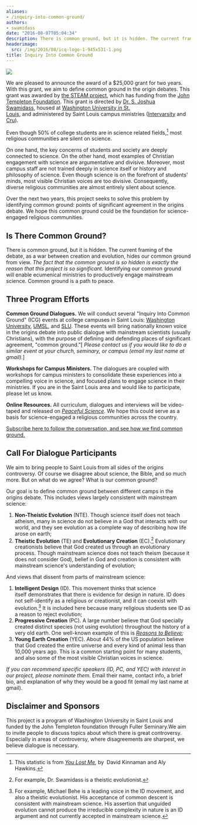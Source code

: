 ```yaml
---
aliases:
- /inquiry-into-common-ground/
authors:
- swamidass
date: "2016-08-07T05:04:34"
description: There is common ground, but it is hidden. The current framing of the debate, as a war between creation and evolution, hides our common ground from view. 
headerimage:
  src: /img/2016/08/icq-logo-1-945x531-1.png
title: Inquiry Into Common Ground
---
```


![](/img/2016/08/steam_logo_1200.png)

We are pleased to announce the award of a \$25,000 grant for two years. With this grant, we aim to define common ground in the origin debates. This grant was awarded by [the STEAM project](http://thesteamproject.org), which has funding from the [John Templeton Foundation](https://www.templeton.org). This grant is directed by [Dr. S. Joshua Swamidass](http://swami.wustl.edu/), housed at [Washington University in St. Louis](https://www.wustl.edu), and administered by Saint Louis campus ministries ([Intervarsity](https://intervarsity.org/) and [Cru](https://www.cru.org/)).

Even though 50% of college students are in science related fields,[^1] most religious communities are silent on science.

On one hand, the key concerns of students and society are deeply connected to science. On the other hand, most examples of Christian engagement with science are argumentative and divisive. Moreover, most campus staff are not trained deeply in science itself or history and philosophy of science. Even though science is on the forefront of students' minds, most visible Christian voices are too divisive. Consequently, diverse religious communities are almost entirely silent about science.

Over the next two years, this project seeks to solve this problem by identifying common ground: points of significant agreement in the origins debate. We hope this common ground could be the foundation for science-engaged religious communities.

## Is There Common Ground?

There is common ground, but it is hidden. The current framing of the debate, as a war between creation and evolution, hides our common ground from view. *The fact that the common ground is so hidden is exactly the reason that this project is so significant.* Identifying our common ground will enable ecumenical ministries to productively engage mainstream science. Common ground is a path to peace.

## Three Program Efforts

**Common Ground Dialogues.** We will conduct several "Inquiry Into Common Ground" (ICG) events at college campuses in Saint Louis: [Washington University](http://www.wustl.edu), [UMSL](http://www.umsl.edu), and [SLU](http://www.slu.edu). These events will bring nationally known voice in the origins debate into public dialogue with mainstream scientists (usually Christians), with the purpose of defining and defending places of significant agreement, "common ground."[ *Please contact us if you would like to do a similar event at your church, seminary, or campus (email my last name at gmail).*]

**Workshops for Campus Ministers.** The dialogues are coupled with workshops for campus ministers to consolidate these experiences into a compelling voice in science, and focused plans to engage science in their ministries. If you are in the Saint Louis area and would like to participate, please let us know.

**Online Resources.** All curriculum, dialogues and interviews will be video-taped and released on *[Peaceful Science](https://peacefulscience.org/)*. We hope this could serve as a basis for science-engaged a religious communities across the country.

[Subscribe here to follow the conversation, and see how we find common ground.](https://peacefulscience.org/subscribe/)

## Call For Dialogue Participants

We aim to bring people to Saint Louis from all sides of the origins controversy. Of course we disagree about science, the Bible, and so much more. But on what do we agree? What is our common ground?

Our goal is to define common ground between different camps in the origins debate. This includes views largely consistent with mainstream science:

1.  **Non-Theistic Evolution** (NTE). Though science itself does not teach atheism, many in science do not believe in a God that interacts with our world, and they see evolution as a complete way of describing how life arose on earth;
2.  **Theistic Evolution** (TE) and **Evolutionary Creation** (EC).[^2] Evolutionary creationists believe that God created us through an evolutionary process. Though mainstream science does not teach theism (because it does not consider God), belief in God and creation is consistent with mainstream science's understanding of evolution;

And views that dissent from parts of mainstream science:

1.  **Intelligent Design** (ID). This movement thinks that science itself demonstrates that there is evidence for design in nature. ID does not self-identify as a religious or creationist, and it can coexist with evolution.[^3] It is included here because many religious students see ID as a reason to reject evolution;
2.  **Progressive Creation** (PC). A large number believe that God specially created distinct species (not using evolution) throughout the history of a very old earth. One well-known example of this is *[Reasons to Believe](http://www.reasons.org/);*
3.  **Young Earth Creation** (YEC). About 44% of the US population believe that God created the entire universe and every kind of animal less than 10,000 years ago. This is a common starting point for many students, and also some of the most visible Christian voices in science.

*If you can recommend specific speakers (ID, PC, and YEC) with interest in our project, please nominate them.* Email their name, contact info, a brief bio, and explanation of why they would be a good fit (email my last name at gmail).

## Disclaimer and Sponsors

This project is a program of Washington University in Saint Louis and funded by the John Templeton foundation through Fuller Seminary.We aim to invite people to discuss topics about which there is great controversy. Especially in areas of controversy, where disagreements are sharpest, we believe dialogue is necessary.


[^1]: This statistic is from *[You Lost Me](https://www.amazon.com/You-Lost-Me-Christians-Rethinking/dp/0801013143),* by  David Kinnaman and Aly Hawkins.

[^2]: For example, Dr. Swamidass is a theistic evolutionist.

[^3]: For example, Michael Behe is a leading voice in the ID movement, and also a theistic evolutionist. His acceptance of common descent is consistent with mainstream science. His assertion that unguided evolution cannot produce the irreducible complexity in nature is an ID argument and not currently accepted in mainstream science.
